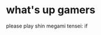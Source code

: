 # what's up gamers
please play shin megami tensei: if

<!---
rozura/rozura is a ✨ special ✨ repository because its `README.md` (this file) appears on your GitHub profile.
You can click the Preview link to take a look at your changes.
--->
